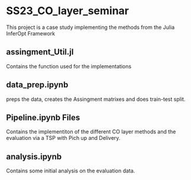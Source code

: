 # SS23_CO_layer_seminar
This project is a case study implementing the methods from the Julia InferOpt Framework
## assingment_Util.jl
Contains the function used for the implementations
## data_prep.ipynb
preps the data, creates the Assingment matrixes and does train-test split.
## Pipeline.ipynb Files
Contains the implementiton of the different CO layer methods and the 
evaluation via a TSP with Pich up and Delivery.
## analysis.ipynb 
Contains some initial analysis on the evaluation data.
